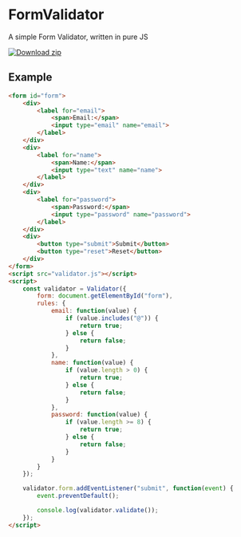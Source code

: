 # FormValidator
A simple Form Validator, written in pure JS

<!-- BEGIN LATEST DOWNLOAD BUTTON -->
[![Download zip](https://custom-icon-badges.herokuapp.com/badge/-Download-blue?style=for-the-badge&logo=download&logoColor=white "Download zip")](https://github.com/AnxoV/ValidatorForm/archive/v1.0.zip)
<!-- END LATEST DOWNLOAD BUTTON -->

## Example
```html
<form id="form">
    <div>
        <label for="email">
            <span>Email:</span>
            <input type="email" name="email">
        </label>
    </div>
    <div>
        <label for="name">
            <span>Name:</span>
            <input type="text" name="name">
        </label>
    </div>
    <div>
        <label for="password">
            <span>Password:</span>
            <input type="password" name="password">
        </label>
    </div>
    <div>
        <button type="submit">Submit</button>
        <button type="reset">Reset</button>
    </div>
</form>
<script src="validator.js"></script>
<script>
    const validator = Validator({
        form: document.getElementById("form"),
        rules: {
            email: function(value) {
                if (value.includes("@")) {
                    return true;
                } else {
                    return false;
                }
            },
            name: function(value) {
                if (value.length > 0) {
                    return true;
                } else {
                    return false;
                }
            },
            password: function(value) {
                if (value.length >= 8) {
                    return true;
                } else {
                    return false;
                }
            }
        }
    });

    validator.form.addEventListener("submit", function(event) {
        event.preventDefault();

        console.log(validator.validate());
    });
</script>
```
